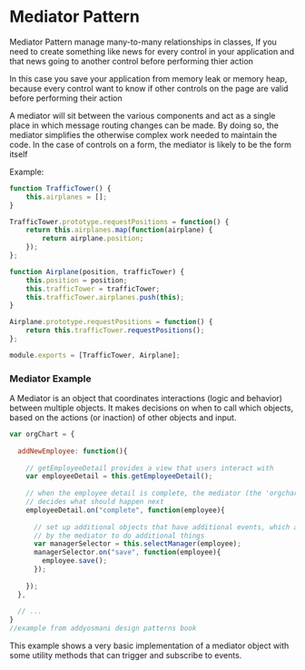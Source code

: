 # Mediator Pattern
 Mediator Pattern manage many-to-many relationships in classes, If you need to create something like news for every control in your application and that news going to another control before performing thier action
 
 In this case you save your application from memory leak or memory heap, because every control want to know if other controls on the page are valid before performing their action

 A mediator will sit between the various components and act as a single place in which message routing changes can be made. By doing so, the mediator simplifies the otherwise complex work needed to maintain the code. In the case of controls on a form, the mediator is likely to be the form itself

 Example:
```javascript
function TrafficTower() {
    this.airplanes = [];
}

TrafficTower.prototype.requestPositions = function() {
    return this.airplanes.map(function(airplane) {
        return airplane.position;
    });
};

function Airplane(position, trafficTower) {
    this.position = position;
    this.trafficTower = trafficTower;
    this.trafficTower.airplanes.push(this);
}

Airplane.prototype.requestPositions = function() {
    return this.trafficTower.requestPositions();
};

module.exports = [TrafficTower, Airplane];
```
### Mediator Example

A Mediator is an object that coordinates interactions (logic and behavior) between multiple objects. It makes decisions on when to call which objects, based on the actions (or inaction) of other objects and input.

```javascript
var orgChart = {
 
  addNewEmployee: function(){
 
    // getEmployeeDetail provides a view that users interact with
    var employeeDetail = this.getEmployeeDetail();
 
    // when the employee detail is complete, the mediator (the 'orgchart' object)
    // decides what should happen next
    employeeDetail.on("complete", function(employee){
 
      // set up additional objects that have additional events, which are used
      // by the mediator to do additional things
      var managerSelector = this.selectManager(employee);
      managerSelector.on("save", function(employee){
        employee.save();
      });
 
    });
  },
 
  // ...
}
//example from addyosmani design patterns book
```
This example shows a very basic implementation of a mediator object with some utility methods that can trigger and subscribe to events.
